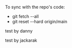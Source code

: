 To sync with the repo's code:

- git fetch --all
- git reset --hard origin/main


test by danny

test by jackarak